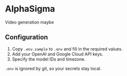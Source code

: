 # AlphaSigma
Video generation maybe

## Configuration

1. Copy `.env.sample` to `.env` and fill in the required values.
2. Add your OpenAI and Google Cloud API keys.
3. Specify the model IDs and timezone.

`.env` is ignored by git, so your secrets stay local.
